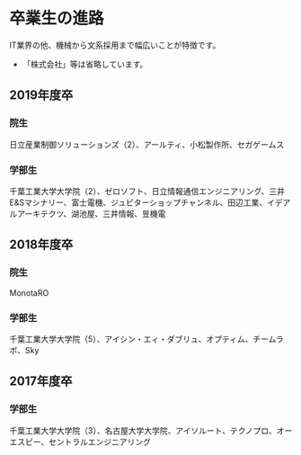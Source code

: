# 卒業生の進路

IT業界の他、機械から文系採用まで幅広いことが特徴です。

* 「株式会社」等は省略しています。

## 2019年度卒

### 院生

日立産業制御ソリューションズ（2）、アールティ、小松製作所、セガゲームス

### 学部生

千葉工業大学大学院（2）、ゼロソフト、日立情報通信エンジニアリング、三井E&Sマシナリー、富士電機、ジュピターショップチャンネル、田辺工業、イデアルアーキテクツ、湖池屋、三井情報、昱機電

## 2018年度卒

### 院生

MonotaRO

### 学部生

千葉工業大学大学院（5）、アイシン・エィ・ダブリュ、オプティム、チームラボ、Sky

## 2017年度卒

### 学部生

千葉工業大学大学院（3）、名古屋大学大学院、アイソルート、テクノプロ、オーエスピー、セントラルエンジニアリング
